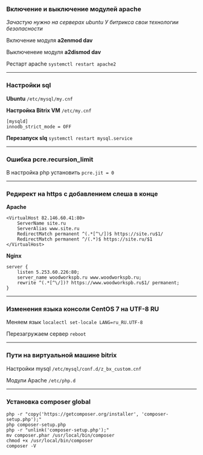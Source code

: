 ### Включение и выключение модулей apache
*Зачастую нужно на серверах ubuntu*
*У битрикса свои технологии безопасности*


Включение модуля
**a2enmod dav**

Выключенеие модуля
**a2dismod dav**

Рестарт apache
`systemctl restart apache2`

------------


### Настройки sql

**Ubuntu** `/etc/mysql/my.cnf`

**Настройка Bitrix VM** `/etc/my.cnf`

```
[mysqld]
innodb_strict_mode = OFF
```

**Перезапуск slq**
`systemctl restart mysql.service`

------------

### Ошибка pcre.recursion_limit
В настройка php установить
`pcre.jit = 0`

------------


### Редирект на https с добавлением слеша в конце

**Apache**
```
<VirtualHost 82.146.60.41:80>
	ServerName site.ru
	ServerAlias www.site.ru
	RedirectMatch permanent ^(.*[^\/])$ https://site.ru$1/
	RedirectMatch permanent ^/(.*)$ https://site.ru/$1
</VirtualHost>
```

**Nginx**
```
server {
	listen 5.253.60.226:80;
	server_name woodworkspb.ru www.woodworkspb.ru;
	rewrite ^(.*[^\/])? https://www.woodworkspb.ru$1/ permanent;
}
```

------------


### Изменения языка консоли CentOS 7 на UTF-8 RU

Меняем язык `localectl set-locale LANG=ru_RU.UTF-8` 

Перезагружаем сервер `reboot` 

------------


### Пути на виртуальной машине bitrix

Настройки mysql `/etc/mysql/conf.d/z_bx_custom.cnf` 

Модули Apache `/etc/php.d` 

------------


### Установка composer global

`php -r "copy('https://getcomposer.org/installer', 'composer-setup.php');"`  
`php composer-setup.php`  
`php -r "unlink('composer-setup.php');"`  
`mv composer.phar /usr/local/bin/composer`  
`chmod +x /usr/local/bin/composer`  
`composer -V`  
